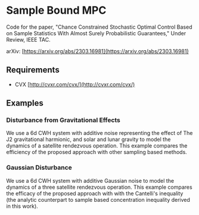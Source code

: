 # Sample Bound MPC
Code for the paper, "Chance Constrained Stochastic Optimal Control Based on Sample Statistics With Almost Surely Probabilistic Guarantees," Under Review, IEEE TAC.

arXiv: [https://arxiv.org/abs/2303.16981](https://arxiv.org/abs/2303.16981)

## Requirements
* CVX [http://cvxr.com/cvx/](http://cvxr.com/cvx/)

## Examples
### Disturbance from Gravitational Effects
We use a 6d CWH system with additive noise representing the effect of The J2 gravitational harmionic, and solar and lunar gravity to model the dynamics of a satellite rendezvous operation. This example compares the efficiency of the proposed approach with other sampling based methods.

### Gaussian Disturbance
We use a 6d CWH system with additive Gaussian noise to model the dynamics of a three satellite rendezvous operation. This example compares the efficacy of the proposed approach with with the Cantelli's inequality (the analytic counterpart to sample based concentration inequality derived in this work).
